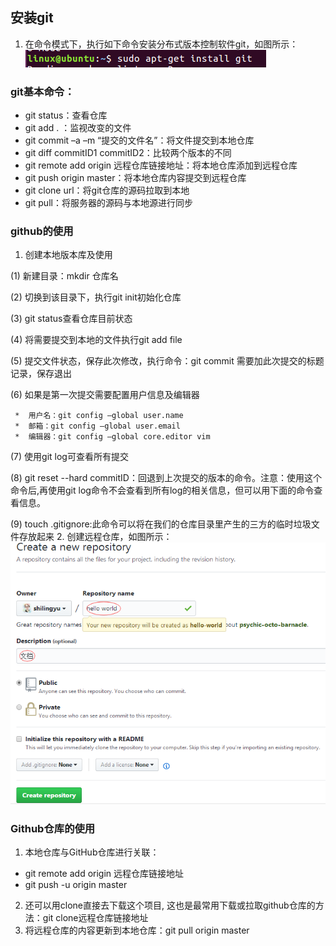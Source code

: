 ## 安装git
1.	在命令模式下，执行如下命令安装分布式版本控制软件git，如图所示：
![安装git](https://github.com/shilingyu/MySQL-doc/blob/master/img/安装git.png)
### git基本命令：
*	git status：查看仓库
*	git add . ：监视改变的文件
*	git commit –a –m “提交的文件名”：将文件提交到本地仓库
*	git diff commitID1 commitID2：比较两个版本的不同
*	git remote add origin 远程仓库链接地址：将本地仓库添加到远程仓库
*	git push origin master：将本地仓库内容提交到远程仓库
*	git clone url：将git仓库的源码拉取到本地
*	git pull：将服务器的源码与本地源进行同步
### github的使用
1.	创建本地版本库及使用

   (1)	新建目录：mkdir 仓库名
  
   (2)	切换到该目录下，执行git init初始化仓库
  
   (3)	git status查看仓库目前状态
  
   (4)	将需要提交到本地的文件执行git add file
  
   (5)	提交文件状态，保存此次修改，执行命令：git commit 需要加此次提交的标题记录，保存退出
  
   (6)	如果是第一次提交需要配置用户信息及编辑器
  
     *	用户名：git config –global user.name
     *	邮箱：git config –global user.email
     *	编辑器：git config –global core.editor vim
   (7)	使用git log可查看所有提交

   (8)	git reset --hard commitID：回退到上次提交的版本的命令。注意：使用这个命令后,再使用git log命令不会查看到所有log的相关信息，但可以用下面的命令查看信息。

   (9)	touch .gitignore:此命令可以将在我们的仓库目录里产生的三方的临时垃圾文件存放起来
2.	创建远程仓库，如图所示：
![创建远程仓库](https://github.com/shilingyu/MySQL-doc/blob/master/img/创建远程仓库.png)
### 	Github仓库的使用
1.	本地仓库与GitHub仓库进行关联：
*	git remote add origin 远程仓库链接地址
*	git push -u origin master
2.	还可以用clone直接去下载这个项目, 这也是最常用下载或拉取github仓库的方法：git clone远程仓库链接地址
3.	将远程仓库的内容更新到本地仓库：git pull origin master
